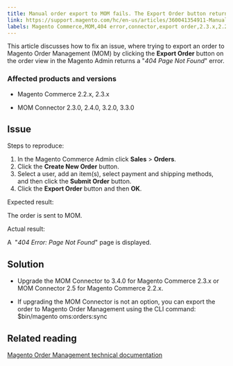 ```yaml
---
title: Manual order export to MOM fails. The Export Order button returns HTTP 404 error
link: https://support.magento.com/hc/en-us/articles/360041354911-Manual-order-export-to-MOM-fails-The-Export-Order-button-returns-HTTP-404-error
labels: Magento Commerce,MOM,404 error,connector,export order,2.3.x,2.2.x,button,how to
---
```


This article discusses how to fix an issue, where trying to export an order to Magento Order Management (MOM) by clicking the **Export Order** button on the order view in the Magento Admin returns a "*404 Page Not Found*" error.

### Affected products and versions

* Magento Commerce 2.2.x, 2.3.x

* MOM Connector 2.3.0, 2.4.0, 3.2.0, 3.3.0

## Issue

Steps to reproduce:  
 1. In the Magento Commerce Admin click **Sales** > **Orders**.  
 2. Click the **Create New Order** button.  
 3. Select a user, add an item(s), select payment and shipping methods, and then click the **Submit Order** button.  
 4. Click the **Export Order** button and then **OK**.

Expected result:

The order is sent to MOM.

Actual result:

A  "*404 Error: Page Not Found*" page is displayed.

## Solution

* Upgrade the MOM Connector to 3.4.0 for Magento Commerce 2.3.x or MOM Connector 2.5 for Magento Commerce 2.2.x.

* If upgrading the MOM Connector is not an option, you can export the order to Magento Order Management using the CLI command:  
 $bin/magento oms:orders:sync

## Related reading

[Magento Order Management technical documentation](https://omsdocs.magento.com/en/)

